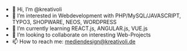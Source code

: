 - 👋 Hi, I’m @kreativoli
- 👀 I’m interested in Webdevelopment with PHP/MySQL/JAVASCRIPT, TYPO3, SHOPWARE, NEOS, WORDPRESS
- 🌱 I’m currently learning REACT.js, ANGULAR.js, VUE.js
- 💞️ I’m looking to collaborate on interesting Web-Projects
- 📫 How to reach me: mediendesign@kreativoli.de

<!---
kreativoli/kreativoli is a ✨ special ✨ repository because its `README.md` (this file) appears on your GitHub profile.
You can click the Preview link to take a look at your changes.
--->
